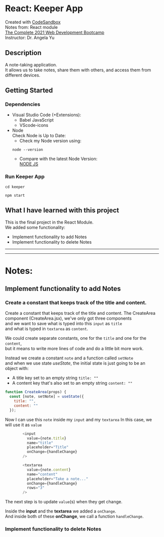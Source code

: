 # React: Keeper App

Created with [CodeSandbox](https://codesandbox.io/)  
Notes from: React module  
[The Complete 2021 Web Development Bootcamp](https://www.udemy.com/course/the-complete-web-development-bootcamp/)  
Instructor: Dr. Angela Yu 

## Description

A note-taking application.      
It allows us to take notes, share them with others, and access them from different devices. 

## Getting Started

### Dependencies

* Visual Studio Code (+Extensions):     
    * Babel JavaScript    
    * VScode-icons     
* Node        
Check Node is Up to Date:
    * Check my Node version using:    
    ```
    node --version
    ```
    * Compare with the latest Node Version:     
    [NODE JS](https://nodejs.org/en/)

### Run Keeper App 
```
cd keeper    
```
```
npm start
```
    
## What I have learned with this project

This is the final project in the React Module.     
We added some functionality:    
* Implement functionality to add Notes      
* Implement functionality to delete Notes      

---
---
# Notes:

## Implement functionality to add Notes

### Create a constant that keeps track of the title and content.

Create a constant that keeps track of the title and content.
The CreateArea component (CreateArea.jsx), we've only got three components       
and we want to save what is typed into this `input` as `title`     
and what is typed in `textarea` as `content`.

We could create separate constants, one for the `title` and one for the `content`,   
but it means to write more lines of code and do a little bit more work.

Instead we create a constant `note` and a function called `setNote`      
and when we use state *useState*, the initial state is just going to be an object with:          
* A title key set to an empty string `title: ""`      
* A content key that's also set to an empty string `content: ""`     

```javascript
function CreateArea(props) {
  const [note, setNote] = useState({
    title: "",
    content: ""
  });
```
Now I can use this `note` inside my `input` and my `textarea` 
In this case, we will use it as `value`
```javascript
        <input
          value={note.title}
          name="title"
          placeholder="Title"
          onChange={handleChange}
        />
```  
```javascript
        <textarea
          value={note.content}
          name="content"
          placeholder="Take a note..."
          onChange={handleChange}
          rows="3"
        />
```
The next step is to update `value`(s) when they get change.

Inside the **input** and the **textarea** we added a `onChange`.      
And inside both of these **onChange**, we call a function `handleChange`. 

### Implement functionality to delete Notes    

